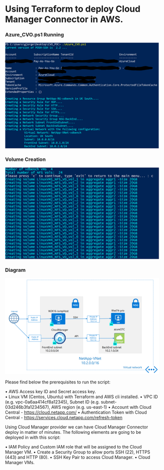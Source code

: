 # Using Terraform to deploy Cloud Manager Connector in AWS. 

### Azure_CVO.ps1 Running <br />
<p align="center">
  <img src="https://github.com/jorgeedugona/AzureCVO/blob/master/Images/Image06_1.png" alt="Azure_CVO.ps1 Running"/>
</p>

### Volume Creation<br />
<p align="center">
<img src="https://github.com/jorgeedugona/AzureCVO/blob/master/Images/Image43_1.png" alt="Volume Creation"/>
</p>

### Diagram <br />
<p align="center">
  <img src="https://github.com/jorgeedugona/AzureCVO/blob/master/Images/Image50.PNG" alt="Diagram"/>
</p>


Please find below the prerequisites to run the script: 

• AWS Access key ID and Secret access key.  
• Linux VM (Centos, Ubuntu) with Terraform and AWS cli installed. 
• VPC ID (e.g. vpc-0a6aa414cf8a12345), Subnet ID (e.g. subnet-03d246b3fa1234567), AWS region (e.g. us-east-1)
• Account with Cloud Central - https://cloud.netapp.com/
• Authentication Token with Cloud Central - https://services.cloud.netapp.com/refresh-token

Using Cloud Manager provider we can have Cloud Manager Connector deploy in matter of minutes. The following elements are going to be deployed in with this script:

• IAM Policy and Custom IAM role that will be assigned to the Cloud Manager VM. 
• Create a Security Group to allow ports SSH (22), HTTPS (443) and HTTP (80). 
• SSH Key Pair to access Cloud Manager. 
• Cloud Manager VMs. 




